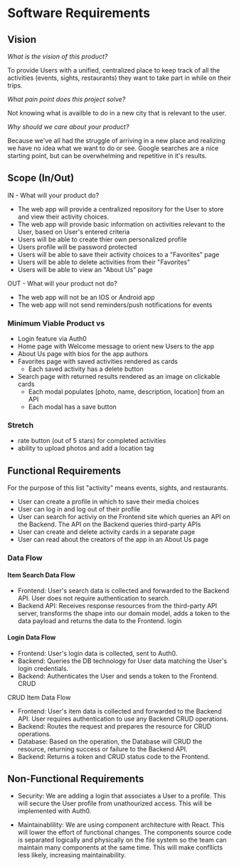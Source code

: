 # Software Requirements

## Vision

_What is the vision of this product?_

To provide Users with a unified, centralized place to keep track of all the activities (events, sights, restaurants) they want to take part in while on their trips.

_What pain point does this project solve?_

Not knowing what is availble to do in a new city that is relevant to the user.

_Why should we care about your product?_

Because we've all had the struggle of arriving in a new place and realizing we have no idea what we want to do or see. Google searches are a nice starting point, but can be overwhelming and repetitive in it's results.

## Scope (In/Out)

IN - What will your product do?

- The web app will provide a centralized repository for the User to store and view their activity choices.
- The web app will provide basic information on activities relevant to the User, based on User's entered criteria
- Users will be able to create thier own personalized profile
- Users profile will be password protected
- Users will be able to save their activity choices to a "Favorites" page
- Users will be able to delete activities from their "Favorites"
- Users will be able to view an "About Us" page

OUT - What will your product not do?

- The web app will not be an IOS or Android app
- The web app will not send reminders/push notifications for events

### Minimum Viable Product vs

- Login feature via Auth0
- Home page with Welcome message to orient new Users to the app
- About Us page with bios for the app authors
- Favorites page with saved activities rendered as cards
  - Each saved activity has a delete button
- Search page with returned results rendered as an image on clickable cards
  - Each modal populates [photo, name, description, location] from an API
  - Each modal has a save button

### Stretch

- rate button (out of 5 stars) for completed activities
- ability to upload photos and add a location tag

## Functional Requirements

For the purpose of this list "activity" means events, sights, and restaurants.

- User can create a profile in which to save their media choices
- User can log in and log out of their profile
- User can search for activiy on the Frontend site which queries an API on the Backend. The API on the Backend queries third-party APIs
- User can create and delete activity cards in a separate page
- User can read about the creators of the app in an About Us page

### Data Flow

#### Item Search Data Flow

- Frontend: User's search data is collected and forwarded to the Backend API. User does not require authentication to search.
- Backend API: Receives response resources from the third-party API server, transforms the shape into our domain model, adds a token to the data payload and returns the data to the Frontend.
  login

#### Login Data Flow

- Frontend: User's login data is collected, sent to Auth0.
- Backend: Queries the DB technology for User data matching the User's login credentials.
- Backend: Authenticates the User and sends a token to the Frontend.
  CRUD

CRUD Item Data Flow

- Frontend: User's item data is collected and forwarded to the Backend API. User requires authentication to use any Backend CRUD operations.
- Backend: Routes the request and prepares the resource for CRUD operations.
- Database: Based on the operation, the Database will CRUD the resource, returning success or failure to the Backend API.
- Backend: Returns a token and CRUD status code to the Frontend.

## Non-Functional Requirements

- Security: We are adding a login that associates a User to a profile. This will secure the User profile from unathourized access. This will be implemented with Auth0.

- Maintainablility: We are using component architecture with React. This will lower the effort of functional changes. The components source code is separated logically and physically on the file system so the team can maintain many components at the same time. This will make confllicts less likely, increasing maintainability.
